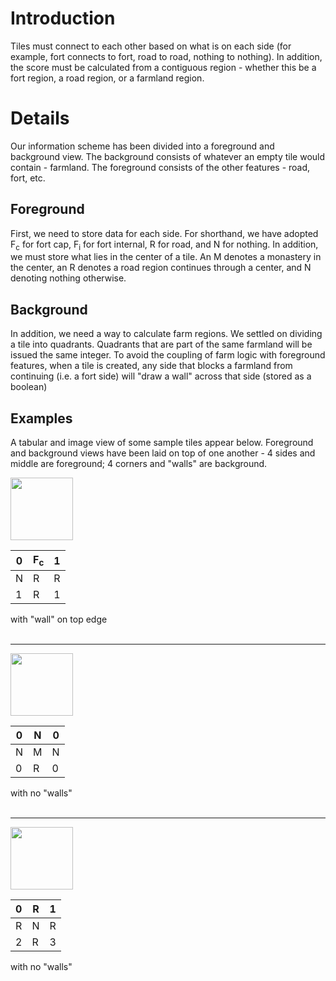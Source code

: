 # Introduction #

Tiles must connect to each other based on what is on each side (for example, fort connects to fort, road to road, nothing to nothing). In addition, the score must be calculated from a contiguous region - whether this be a fort region, a road region, or a farmland region.


# Details #

Our information scheme has been divided into a foreground and background view. The background consists of whatever an empty tile would contain - farmland. The foreground consists of the other features - road, fort, etc.

## Foreground ##

First, we need to store data for each side. For shorthand, we have adopted F<sub>c</sub> for fort cap, F<sub>i</sub> for fort internal, R for road, and N for nothing. In addition, we must store what lies in the center of a tile. An M denotes a monastery in the center, an R denotes a road region continues through a center, and N denoting nothing otherwise.

## Background ##

In addition, we need a way to calculate farm regions. We settled on dividing a tile into quadrants. Quadrants that are part of the same farmland will be issued the same integer. To avoid the coupling of farm logic with foreground features, when a tile is created, any side that blocks a farmland from continuing (i.e. a fort side) will "draw a wall" across that side (stored as a boolean)

## Examples ##

A tabular and image view of some sample tiles appear below. Foreground and background views have been laid on top of one another - 4 sides and middle are foreground; 4 corners and "walls" are background.

<img src='http://javassonne.googlecode.com/svn/trunk/javassonne/tilesets/standard/tile_standard_4.jpg' height='100px' width='100px'>
<table><thead><th> 0 </th><th> F<sub>c</sub> </th><th> 1 </th></thead><tbody>
<tr><td> N </td><td> R </td><td> R </td></tr>
<tr><td> 1 </td><td> R </td><td> 1 </td></tr></tbody></table>

with "wall" on top edge<br>
<br>
<hr />

<img src='http://javassonne.googlecode.com/svn/trunk/javassonne/tilesets/standard/tile_standard_10.jpg' height='100px' width='100px'>
<table><thead><th> 0 </th><th> N </th><th> 0 </th></thead><tbody>
<tr><td> N </td><td> M </td><td> N </td></tr>
<tr><td> 0 </td><td> R </td><td> 0 </td></tr></tbody></table>

with no "walls"<br>
<br>
<hr />

<img src='http://javassonne.googlecode.com/svn/trunk/javassonne/tilesets/standard/tile_standard_19.jpg' height='100px' width='100px'>
<table><thead><th> 0 </th><th> R </th><th> 1 </th></thead><tbody>
<tr><td> R </td><td> N </td><td> R </td></tr>
<tr><td> 2 </td><td> R </td><td> 3 </td></tr></tbody></table>

with no "walls"